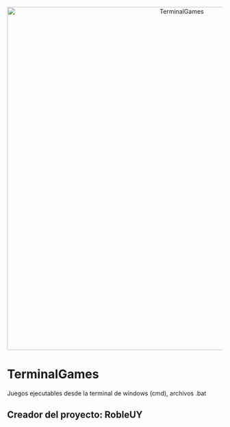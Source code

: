 <p align="center">
<img src="https://www.profesionalreview.com/wp-content/uploads/2021/09/Terminal-de-comandos-12.png" alt="TerminalGames" width="800"/>

# TerminalGames
Juegos ejecutables desde la terminal de  windows (cmd), archivos .bat

## Creador del proyecto: RobleUY
